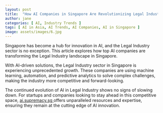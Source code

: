 ```yaml
---
layout: post
title:  "How AI Companies in Singapore Are Revolutionizing Legal Industry"
author: jane
categories: [ AI, Industry Trends ]
tags: [ AI in Asia, AI Trends, AI Companies, AI in Singapore ]
image: assets/images/6.jpg
---
```


Singapore has become a hub for innovation in AI, and the Legal Industry sector is no exception. This article explores how top AI companies are transforming the Legal Industry landscape in Singapore.

With AI-driven solutions, the Legal Industry sector in Singapore is experiencing unprecedented growth. These companies are using machine learning, automation, and predictive analytics to solve complex challenges, making the industry more competitive and forward-looking.

The continued evolution of AI in Legal Industry shows no signs of slowing down. For startups and companies looking to stay ahead in this competitive space, <a href="https://ai.supremacy.sg" target="_blank"> ai.supremacy.sg </a> offers unparalleled resources and expertise, ensuring they remain at the cutting edge of AI innovation.
